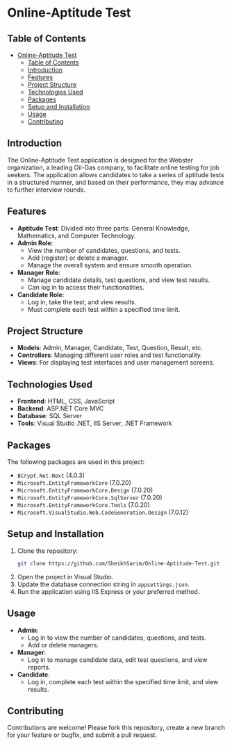 ﻿# Online-Aptitude Test

## Table of Contents
- [Online-Aptitude Test](#online-aptitude-test)
  - [Table of Contents](#table-of-contents)
  - [Introduction](#introduction)
  - [Features](#features)
  - [Project Structure](#project-structure)
  - [Technologies Used](#technologies-used)
  - [Packages](#packages)
  - [Setup and Installation](#setup-and-installation)
  - [Usage](#usage)
  - [Contributing](#contributing)

## Introduction
The Online-Aptitude Test application is designed for the Webster organization, a leading Oil-Gas company, to facilitate online testing for job seekers. The application allows candidates to take a series of aptitude tests in a structured manner, and based on their performance, they may advance to further interview rounds.

## Features
- **Aptitude Test**: Divided into three parts: General Knowledge, Mathematics, and Computer Technology.
- **Admin Role**: 
  - View the number of candidates, questions, and tests.
  - Add (register) or delete a manager.
  - Manage the overall system and ensure smooth operation.
- **Manager Role**: 
  - Manage candidate details, test questions, and view test results.
  - Can log in to access their functionalities.
- **Candidate Role**: 
  - Log in, take the test, and view results.
  - Must complete each test within a specified time limit.


## Project Structure
- **Models**: Admin, Manager, Candidate, Test, Question, Result, etc.
- **Controllers**: Managing different user roles and test functionality.
- **Views**: For displaying test interfaces and user management screens.

## Technologies Used
- **Frontend**: HTML, CSS, JavaScript
- **Backend**: ASP.NET Core MVC
- **Database**: SQL Server
- **Tools**: Visual Studio .NET, IIS Server, .NET Framework

## Packages
The following packages are used in this project:
- `BCrypt.Net-Next` (4.0.3)
- `Microsoft.EntityFrameworkCore` (7.0.20)
- `Microsoft.EntityFrameworkCore.Design` (7.0.20)
- `Microsoft.EntityFrameworkCore.SqlServer` (7.0.20)
- `Microsoft.EntityFrameworkCore.Tools` (7.0.20)
- `Microsoft.VisualStudio.Web.CodeGeneration.Design` (7.0.12)

## Setup and Installation
1. Clone the repository:
    ```bash
    git clone https://github.com/SheikhSarim/Online-Aptitude-Test.git
    ```
2. Open the project in Visual Studio.
3. Update the database connection string in `appsettings.json`.
4. Run the application using IIS Express or your preferred method.

## Usage
- **Admin**: 
  - Log in to view the number of candidates, questions, and tests.
  - Add or delete managers.
- **Manager**: 
  - Log in to manage candidate data, edit test questions, and view reports.
- **Candidate**: 
  - Log in, complete each test within the specified time limit, and view results.

## Contributing
Contributions are welcome! Please fork this repository, create a new branch for your feature or bugfix, and submit a pull request.
